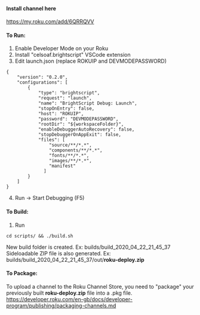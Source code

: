 #### Install channel here
<https://my.roku.com/add/6QRRQVV>

#### To Run:

1. Enable Developer Mode on your Roku
2. Install "celsoaf.brightscript" VSCode extension
3. Edit launch.json (replace ROKUIP and DEVMODEPASSWORD)
```
{
    "version": "0.2.0",
    "configurations": [
        {
            "type": "brightscript",
            "request": "launch",
            "name": "BrightScript Debug: Launch",
            "stopOnEntry": false,
            "host": "ROKUIP",
            "password": "DEVMODEPASSWORD",
            "rootDir": "${workspaceFolder}",
            "enableDebuggerAutoRecovery": false,
            "stopDebuggerOnAppExit": false,
            "files": [
                "source/**/*.*",
                "components/**/*.*",
                "fonts/**/*.*",
                "images/**/*.*",
                "manifest"
              ]
        }
    ]
}
```
4. Run -> Start Debugging (F5)

#### To Build:

1. Run
```
cd scripts/ && ./build.sh
```
New build folder is created. Ex: builds/build_2020_04_22_21_45_37  
Sideloadable ZIP file is also generated. Ex: builds/build_2020_04_22_21_45_37/out/**roku-deploy.zip**

#### To Package:
To upload a channel to the Roku Channel Store, you need to "package" your previously built **roku-deploy.zip** file into a .pkg file.  
<https://developer.roku.com/en-gb/docs/developer-program/publishing/packaging-channels.md>
